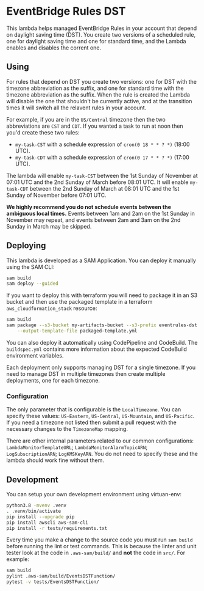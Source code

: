 # EventBridge Rules DST

This lambda helps managed EventBridge Rules in your account that depend on
daylight saving time (DST). You create two versions of a scheduled rule, one
for daylight saving time and one for standard time, and the Lambda enables and
disables the corrent one.

## Using

For rules that depend on DST you create two versions: one for DST with the
timezone abbreviation as the suffix, and one for standard time with the
timezone abbreviation as the suffix. When the rule is created the Lambda will
disable the one that shouldn't be currently active, and at the transition
times it will switch all the relavent rules in your account.

For example, if you are in the `US/Central` timezone then the two abbreviations
are `CST` and `CDT`. If you wanted a task to run at noon then you'd create
these two rules:

- `my-task-CST` with a schedule expression of `cron(0 18 * * ? *)` (18:00 UTC).
- `my-task-CDT` with a schedule expression of `cron(0 17 * * ? *)` (17:00 UTC).

The lambda will enable `my-task-CST` between the 1st Sunday of November at
07:01 UTC and the 2nd Sunday of March before 08:01 UTC. It will enable
`my-task-CDT` between the 2nd Sunday of March at 08:01 UTC and the 1st Sunday
of November before 07:01 UTC.

**We highly recommend you do not schedule events between the ambiguous local
times.** Events between 1am and 2am on the 1st Sunday in November may repeat, and
events between 2am and 3am on the 2nd Sunday in March may be skipped.

## Deploying

This lambda is developed as a SAM Application. You can deploy it manually using
the SAM CLI:

```bash
sam build
sam deploy --guided
```

If you want to deploy this with terraform you will need to package it in an
S3 bucket and then use the packaged template in a terraform
`aws_cloudformation_stack` resource:

```bash
sam build
sam package --s3-bucket my-artifacts-bucket --s3-prefix eventrules-dst \
    --output-template-file packaged-template.yml
```

You can also deploy it automatically using CodePipeline and CodeBuild. The
`buildspec.yml` contains more information about the expected CodeBuild
environment variables.

Each deployment only supports managing DST for a single timezone. If you need
to manage DST in multiple timezones then create multiple deployments, one for
each timezone.

### Configuration

The only parameter that is configurable is the `LocalTimezone`. You can specify
these values: `US-Eastern`, `US-Central`, `US-Mountain`, and `US-Pacific`. If
you need a timezone not listed then submit a pull request with the necessary
changes to the `TimezoneMap` mapping.

There are other internal parameters related to our common configurations:
`LambdaMonitorTemplateURL`; `LambdaMonitorAlarmTopicARN`; `LogSubscriptionARN`;
`LogKMSKeyARN`. You do not need to specify these and the lambda should work fine
without them.

## Development

You can setup your own development environment using virtuan-env:

```bash
python3.8 -mvenv .venv
. .venv/bin/activate
pip install --upgrade pip
pip install awscli aws-sam-cli
pip install -r tests/requirements.txt
```

Every time you make a change to the source code you must run `sam build` before
running the lint or test commands. This is because the linter and unit tester
look at the code in `.aws-sam/build/` and **not** the code in `src/`. For
example:

```bash
sam build
pylint .aws-sam/build/EventsDSTFunction/
pytest -v tests/EventsDSTFunction/
```
